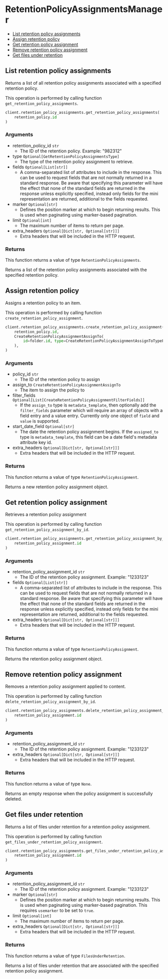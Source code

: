 # RetentionPolicyAssignmentsManager

- [List retention policy assignments](#list-retention-policy-assignments)
- [Assign retention policy](#assign-retention-policy)
- [Get retention policy assignment](#get-retention-policy-assignment)
- [Remove retention policy assignment](#remove-retention-policy-assignment)
- [Get files under retention](#get-files-under-retention)

## List retention policy assignments

Returns a list of all retention policy assignments associated with a specified
retention policy.

This operation is performed by calling function `get_retention_policy_assignments`.

```python
client.retention_policy_assignments.get_retention_policy_assignments(
    retention_policy.id
)
```

### Arguments

- retention_policy_id `str`
  - The ID of the retention policy. Example: "982312"
- type `Optional[GetRetentionPolicyAssignmentsType]`
  - The type of the retention policy assignment to retrieve.
- fields `Optional[List[str]]`
  - A comma-separated list of attributes to include in the response. This can be used to request fields that are not normally returned in a standard response. Be aware that specifying this parameter will have the effect that none of the standard fields are returned in the response unless explicitly specified, instead only fields for the mini representation are returned, additional to the fields requested.
- marker `Optional[str]`
  - Defines the position marker at which to begin returning results. This is used when paginating using marker-based pagination.
- limit `Optional[int]`
  - The maximum number of items to return per page.
- extra_headers `Optional[Dict[str, Optional[str]]]`
  - Extra headers that will be included in the HTTP request.

### Returns

This function returns a value of type `RetentionPolicyAssignments`.

Returns a list of the retention policy assignments associated with the
specified retention policy.

## Assign retention policy

Assigns a retention policy to an item.

This operation is performed by calling function `create_retention_policy_assignment`.

```python
client.retention_policy_assignments.create_retention_policy_assignment(
    retention_policy.id,
    CreateRetentionPolicyAssignmentAssignTo(
        id=folder.id, type=CreateRetentionPolicyAssignmentAssignToTypeField.FOLDER.value
    ),
)
```

### Arguments

- policy_id `str`
  - The ID of the retention policy to assign
- assign_to `CreateRetentionPolicyAssignmentAssignTo`
  - The item to assign the policy to
- filter_fields `Optional[List[CreateRetentionPolicyAssignmentFilterFields]]`
  - If the `assign_to` type is `metadata_template`, then optionally add the `filter_fields` parameter which will require an array of objects with a field entry and a value entry. Currently only one object of `field` and `value` is supported.
- start_date_field `Optional[str]`
  - The date the retention policy assignment begins. If the `assigned_to` type is `metadata_template`, this field can be a date field's metadata attribute key id.
- extra_headers `Optional[Dict[str, Optional[str]]]`
  - Extra headers that will be included in the HTTP request.

### Returns

This function returns a value of type `RetentionPolicyAssignment`.

Returns a new retention policy assignment object.

## Get retention policy assignment

Retrieves a retention policy assignment

This operation is performed by calling function `get_retention_policy_assignment_by_id`.

```python
client.retention_policy_assignments.get_retention_policy_assignment_by_id(
    retention_policy_assignment.id
)
```

### Arguments

- retention_policy_assignment_id `str`
  - The ID of the retention policy assignment. Example: "1233123"
- fields `Optional[List[str]]`
  - A comma-separated list of attributes to include in the response. This can be used to request fields that are not normally returned in a standard response. Be aware that specifying this parameter will have the effect that none of the standard fields are returned in the response unless explicitly specified, instead only fields for the mini representation are returned, additional to the fields requested.
- extra_headers `Optional[Dict[str, Optional[str]]]`
  - Extra headers that will be included in the HTTP request.

### Returns

This function returns a value of type `RetentionPolicyAssignment`.

Returns the retention policy assignment object.

## Remove retention policy assignment

Removes a retention policy assignment
applied to content.

This operation is performed by calling function `delete_retention_policy_assignment_by_id`.

```python
client.retention_policy_assignments.delete_retention_policy_assignment_by_id(
    retention_policy_assignment.id
)
```

### Arguments

- retention_policy_assignment_id `str`
  - The ID of the retention policy assignment. Example: "1233123"
- extra_headers `Optional[Dict[str, Optional[str]]]`
  - Extra headers that will be included in the HTTP request.

### Returns

This function returns a value of type `None`.

Returns an empty response when the policy assignment
is successfully deleted.

## Get files under retention

Returns a list of files under retention for a retention policy assignment.

This operation is performed by calling function `get_files_under_retention_policy_assignment`.

```python
client.retention_policy_assignments.get_files_under_retention_policy_assignment(
    retention_policy_assignment.id
)
```

### Arguments

- retention_policy_assignment_id `str`
  - The ID of the retention policy assignment. Example: "1233123"
- marker `Optional[str]`
  - Defines the position marker at which to begin returning results. This is used when paginating using marker-based pagination. This requires `usemarker` to be set to `true`.
- limit `Optional[int]`
  - The maximum number of items to return per page.
- extra_headers `Optional[Dict[str, Optional[str]]]`
  - Extra headers that will be included in the HTTP request.

### Returns

This function returns a value of type `FilesUnderRetention`.

Returns a list of files under retention that are associated with the
specified retention policy assignment.
